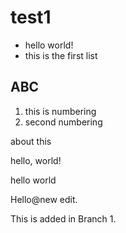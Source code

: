 # test1

* hello world!
* this is the first list

## ABC
1. this is numbering
1. second numbering

about this

hello, world!


hello world

Hello@new edit.

This is added in Branch 1.
